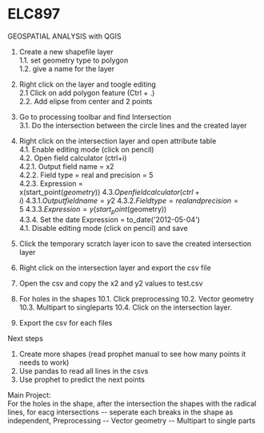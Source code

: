 # ELC897
GEOSPATIAL ANALYSIS with QGIS


1. Create a new shapefile layer\
  1.1. set geometry type to polygon\
  1.2. give a name for the layer
3. Right click on the layer and toogle editing\
   2.1 Click on add polygon feature (Ctrl + .)\
  2.2. Add elipse from center and 2 points
5. Go to processing toolbar and find Intersection\
  3.1. Do the intersection between the circle lines and the created layer
6. Right click on the intersection layer and open attribute table\
  4.1. Enable editing mode (click on pencil)\
  4.2. Open field calculator (ctrl+i)\
    4.2.1. Output field name = x2\
    4.2.2. Field type = real and precision = 5\
    4.2.3. Expression = x(start_point($geometry))\
  4.3. Open field calculator (ctrl+i)\
    4.3.1. Output field name = y2\
    4.3.2. Field type = real and precision = 5\
    4.3.3. Expression = y(start_point($geometry))\
   4.3.4. Set the date Expression = to_date('2012-05-04')\
  4.1. Disable editing mode (click on pencil) and save
8. Click the temporary scratch layer icon to save the created intersection layer
9. Right click on the intersection layer and export the csv file
10. Open the csv and copy the x2 and y2 values to test.csv

11. For holes in the shapes
    10.1. Click preprocessing
    10.2. Vector geometry
    10.3. Multipart to singleparts
    10.4. Click on the intersection layer.

12. Export the csv for each files

Next steps
1. Create more shapes (read prophet manual to see how many points it
needs to work)
2. Use pandas to read all lines in the csvs
3. Use prophet to predict the next points


Main Project:  
For the holes in the shape, after the intersection the shapes with the radical lines, 
for eacg intersections -- seperate each breaks in the shape as independent,
Preprocessing -- Vector geometry -- Multipart to single parts 
